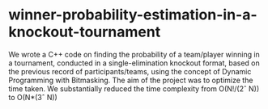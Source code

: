 # winner-probability-estimation-in-a-knockout-tournament
We wrote a C++ code on finding the probability of a team/player winning in a tournament, conducted in a single-elimination knockout format, based on the previous record of participants/teams, using the concept of Dynamic Programming with Bitmasking. The aim of the project was to optimize the time taken. We substantially reduced the time complexity from O(N!/(2ˆ N)) to O(N*(3ˆ N))
